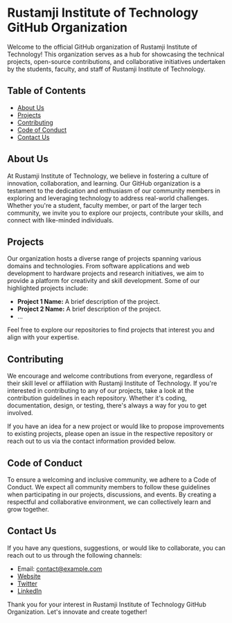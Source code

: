 # Rustamji Institute of Technology GitHub Organization

Welcome to the official GitHub organization of Rustamji Institute of Technology! This organization serves as a hub for showcasing the technical projects, open-source contributions, and collaborative initiatives undertaken by the students, faculty, and staff of Rustamji Institute of Technology.

## Table of Contents

- [About Us](#about-us)
- [Projects](#projects)
- [Contributing](#contributing)
- [Code of Conduct](#code-of-conduct)
- [Contact Us](#contact-us)

## About Us

At Rustamji Institute of Technology, we believe in fostering a culture of innovation, collaboration, and learning. Our GitHub organization is a testament to the dedication and enthusiasm of our community members in exploring and leveraging technology to address real-world challenges. Whether you're a student, faculty member, or part of the larger tech community, we invite you to explore our projects, contribute your skills, and connect with like-minded individuals.

## Projects

Our organization hosts a diverse range of projects spanning various domains and technologies. From software applications and web development to hardware projects and research initiatives, we aim to provide a platform for creativity and skill development. Some of our highlighted projects include:

- **Project 1 Name:** A brief description of the project.
- **Project 2 Name:** A brief description of the project.
- ...

Feel free to explore our repositories to find projects that interest you and align with your expertise.

## Contributing

We encourage and welcome contributions from everyone, regardless of their skill level or affiliation with Rustamji Institute of Technology. If you're interested in contributing to any of our projects, take a look at the contribution guidelines in each repository. Whether it's coding, documentation, design, or testing, there's always a way for you to get involved.

If you have an idea for a new project or would like to propose improvements to existing projects, please open an issue in the respective repository or reach out to us via the contact information provided below.

## Code of Conduct

To ensure a welcoming and inclusive community, we adhere to a Code of Conduct. We expect all community members to follow these guidelines when participating in our projects, discussions, and events. By creating a respectful and collaborative environment, we can collectively learn and grow together.

## Contact Us

If you have any questions, suggestions, or would like to collaborate, you can reach out to us through the following channels:

- Email: [contact@example.com](mailto:contact@example.com)
- [Website](https://www.example.com)
- [Twitter](https://twitter.com/example)
- [LinkedIn](https://www.linkedin.com/company/example)

Thank you for your interest in Rustamji Institute of Technology GitHub Organization. Let's innovate and create together!

